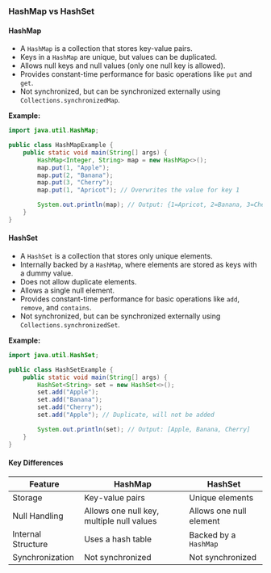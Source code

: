 ### HashMap vs HashSet

#### HashMap
- A `HashMap` is a collection that stores key-value pairs.
- Keys in a `HashMap` are unique, but values can be duplicated.
- Allows null keys and null values (only one null key is allowed).
- Provides constant-time performance for basic operations like `put` and `get`.
- Not synchronized, but can be synchronized externally using `Collections.synchronizedMap`.

**Example:**
```java
import java.util.HashMap;

public class HashMapExample {
    public static void main(String[] args) {
        HashMap<Integer, String> map = new HashMap<>();
        map.put(1, "Apple");
        map.put(2, "Banana");
        map.put(3, "Cherry");
        map.put(1, "Apricot"); // Overwrites the value for key 1

        System.out.println(map); // Output: {1=Apricot, 2=Banana, 3=Cherry}
    }
}
```

#### HashSet
- A `HashSet` is a collection that stores only unique elements.
- Internally backed by a `HashMap`, where elements are stored as keys with a dummy value.
- Does not allow duplicate elements.
- Allows a single null element.
- Provides constant-time performance for basic operations like `add`, `remove`, and `contains`.
- Not synchronized, but can be synchronized externally using `Collections.synchronizedSet`.

**Example:**
```java
import java.util.HashSet;

public class HashSetExample {
    public static void main(String[] args) {
        HashSet<String> set = new HashSet<>();
        set.add("Apple");
        set.add("Banana");
        set.add("Cherry");
        set.add("Apple"); // Duplicate, will not be added

        System.out.println(set); // Output: [Apple, Banana, Cherry]
    }
}
```

#### Key Differences
| Feature           | HashMap                          | HashSet                          |
|--------------------|----------------------------------|----------------------------------|
| Storage            | Key-value pairs                 | Unique elements                 |
| Null Handling      | Allows one null key, multiple null values | Allows one null element         |
| Internal Structure | Uses a hash table               | Backed by a `HashMap`           |
| Synchronization    | Not synchronized                | Not synchronized                |
